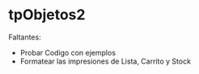 # tpObjetos2

Faltantes:
  - Probar Codigo con ejemplos
  - Formatear las impresiones de Lista, Carrito y Stock
